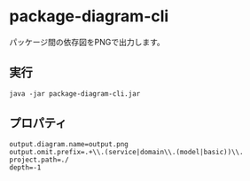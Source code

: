 # package-diagram-cli

パッケージ間の依存図をPNGで出力します。

## 実行

```
java -jar package-diagram-cli.jar 
```

## プロパティ

```
output.diagram.name=output.png
output.omit.prefix=.+\\.(service|domain\\.(model|basic))\\.
project.path=./
depth=-1
```

